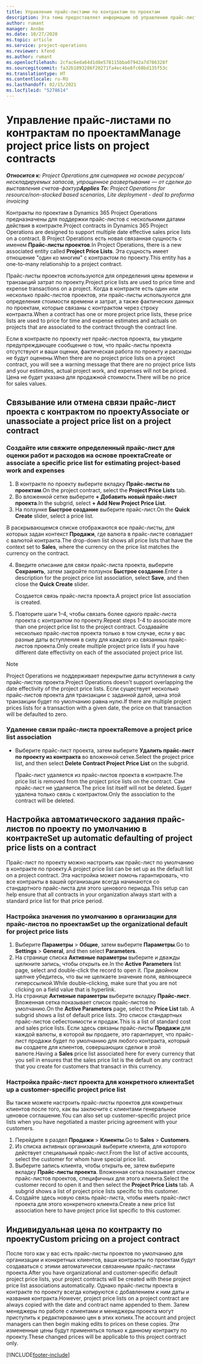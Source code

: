 ```yaml
---
title: Управление прайс-листами по контрактам по проектам
description: Эта тема предоставляет информацию об управлении прайс-листами проектов в контрактах по проектам.
author: rumant
manager: Annbe
ms.date: 10/27/2020
ms.topic: article
ms.service: project-operations
ms.reviewer: kfend
ms.author: rumant
ms.openlocfilehash: 2cfac6eda64d1d8e578115bba07942a7d786328f
ms.sourcegitcommit: fa32b1893286f20271fa4ec4be8fc68bd135f53c
ms.translationtype: HT
ms.contentlocale: ru-RU
ms.lasthandoff: 02/15/2021
ms.locfileid: "5278614"
---
```

# <a name="manage-project-price-lists-on-project-contracts"></a><span data-ttu-id="8825a-103">Управление прайс-листами по контрактам по проектам</span><span class="sxs-lookup"><span data-stu-id="8825a-103">Manage project price lists on project contracts</span></span>

<span data-ttu-id="8825a-104">_**Относится к:** Project Operations для сценариев на основе ресурсов/нескладируемых запасов, упрощенное развертывание — от сделки до выставления счетов-фактур_</span><span class="sxs-lookup"><span data-stu-id="8825a-104">_**Applies To:** Project Operations for resource/non-stocked based scenarios, Lite deployment - deal to proforma invoicing_</span></span>

<span data-ttu-id="8825a-105">Контракты по проектам в Dynamics 365 Project Operations предназначены для поддержки прайс-листов с несколькими датами действия в контракте.</span><span class="sxs-lookup"><span data-stu-id="8825a-105">Project contracts in Dynamics 365 Project Operations are designed to support multiple date effective sales price lists on a contract.</span></span> <span data-ttu-id="8825a-106">В Project Operations есть новая связанная сущность с именем **Прайс-листы проектов**.</span><span class="sxs-lookup"><span data-stu-id="8825a-106">In Project Operations, there is a new associated entity called **Project Price Lists**.</span></span> <span data-ttu-id="8825a-107">Эта сущность имеет отношение "один ко многим" с контрактом по проекту.</span><span class="sxs-lookup"><span data-stu-id="8825a-107">This entity has a one-to-many relationship to a project contract.</span></span>

<span data-ttu-id="8825a-108">Прайс-листы проектов используются для определения цены времени и транзакций затрат по проекту.</span><span class="sxs-lookup"><span data-stu-id="8825a-108">Project price lists are used to price time and expense transactions on a project.</span></span> <span data-ttu-id="8825a-109">Когда в контракте есть один или несколько прайс-листов проектов, эти прайс-листы используются для определения стоимости времени и затрат, а также фактических данных по проектам, которые связаны с контрактом через строку контракта.</span><span class="sxs-lookup"><span data-stu-id="8825a-109">When a contract has one or more project price lists, these price lists are used to price for time and expense estimates and actuals on projects that are associated to the contract through the contract line.</span></span>

<span data-ttu-id="8825a-110">Если в контракте по проекту нет прайс-листов проекта, вы увидите предупреждающее сообщение о том, что прайс-листы проекта отсутствуют и ваши оценки, фактическая работа по проекту и расходы не будут оценены.</span><span class="sxs-lookup"><span data-stu-id="8825a-110">When there are no project price lists on a project contract, you will see a warning message that there are no project price lists and your estimates, actual project work, and expenses will not be priced.</span></span> <span data-ttu-id="8825a-111">Цена не будет указана для продажной стоимости.</span><span class="sxs-lookup"><span data-stu-id="8825a-111">There will be no price for sales values.</span></span>

## <a name="associate-or-unassociate-a-project-price-list-on-a-project-contract"></a><span data-ttu-id="8825a-112">Связывание или отмена связи прайс-лист проекта с контрактом по проекту</span><span class="sxs-lookup"><span data-stu-id="8825a-112">Associate or unassociate a project price list on a project contract</span></span>

### <a name="create-or-associate-a-specific-price-list-for-estimating-project-based-work-and-expenses"></a><span data-ttu-id="8825a-113">Создайте или свяжите определенный прайс-лист для оценки работ и расходов на основе проекта</span><span class="sxs-lookup"><span data-stu-id="8825a-113">Create or associate a specific price list for estimating project-based work and expenses</span></span>

1. <span data-ttu-id="8825a-114">В контракте по проекту выберите вкладку **Прайс-листы по проектам**.</span><span class="sxs-lookup"><span data-stu-id="8825a-114">On the project contract, select the **Project Price Lists** tab.</span></span>
2. <span data-ttu-id="8825a-115">Во вложенной сетке выберите **+ Добавить новый прайс-лист проекта**.</span><span class="sxs-lookup"><span data-stu-id="8825a-115">In the subgrid, select **+ Add New Project Price List**.</span></span>
3. <span data-ttu-id="8825a-116">На ползунке **Быстрое создание** выберите прайс-лист.</span><span class="sxs-lookup"><span data-stu-id="8825a-116">On the **Quick Create** slider, select a price list.</span></span> 

  <span data-ttu-id="8825a-117">В раскрывающемся списке отображаются все прайс-листы, для которых задан контекст **Продажи**, где валюта в прайс-листе совпадает с валютой контракта.</span><span class="sxs-lookup"><span data-stu-id="8825a-117">The drop-down list shows all price lists that have the context set to **Sales**, where the currency on the price list matches the currency on the contract.</span></span>
  
4. <span data-ttu-id="8825a-118">Введите описание для связи прайс-листа проекта, выберите **Сохранить**, затем закройте ползунок **Быстрое создание**.</span><span class="sxs-lookup"><span data-stu-id="8825a-118">Enter a description for the project price list association, select **Save**, and then close the **Quick Create** slider.</span></span>

   <span data-ttu-id="8825a-119">Создается связь прайс-листа проекта.</span><span class="sxs-lookup"><span data-stu-id="8825a-119">A project price list association is created.</span></span>
   
5. <span data-ttu-id="8825a-120">Повторите шаги 1–4, чтобы связать более одного прайс-листа проекта с контрактом по проекту.</span><span class="sxs-lookup"><span data-stu-id="8825a-120">Repeat steps 1-4 to associate more than one project price list to the project contract.</span></span> <span data-ttu-id="8825a-121">Создавайте несколько прайс-листов проекта только в том случае, если у вас разные даты вступления в силу для каждого из связанных прайс-листов проекта.</span><span class="sxs-lookup"><span data-stu-id="8825a-121">Only create multiple project price lists if you have different date effectivity on each of the associated project price list.</span></span>

> [!NOTE]
> <span data-ttu-id="8825a-122">Project Operations не поддерживает перекрытие даты вступления в силу прайс-листов проекта.</span><span class="sxs-lookup"><span data-stu-id="8825a-122">Project Operations doesn't support overlapping the date effectivity of the project price lists.</span></span> <span data-ttu-id="8825a-123">Если существует несколько прайс-листов проекта для транзакции с заданной датой, цена этой транзакции будет по умолчанию равна нулю.</span><span class="sxs-lookup"><span data-stu-id="8825a-123">If there are multiple project prices lists for a transaction with a given date, the price on that transaction will be defaulted to zero.</span></span>

### <a name="remove-a-project-price-list-association"></a><span data-ttu-id="8825a-124">Удаление связи прайс-листа проекта</span><span class="sxs-lookup"><span data-stu-id="8825a-124">Remove a project price list association</span></span>

- <span data-ttu-id="8825a-125">Выберите прайс-лист проекта, затем выберите **Удалить прайс-лист по проекту из контракта** во вложенной сетке.</span><span class="sxs-lookup"><span data-stu-id="8825a-125">Select the project price list, and then select **Delete Contract Project Price List** on the subgrid.</span></span> 

  <span data-ttu-id="8825a-126">Прайс-лист удаляется из прайс-листов проекта в контракте.</span><span class="sxs-lookup"><span data-stu-id="8825a-126">The price list is removed from the project price lists on the contract.</span></span> <span data-ttu-id="8825a-127">Сам прайс-лист не удаляется.</span><span class="sxs-lookup"><span data-stu-id="8825a-127">The price list itself will not be deleted.</span></span> <span data-ttu-id="8825a-128">Будет удалена только связь с контрактом.</span><span class="sxs-lookup"><span data-stu-id="8825a-128">Only the association to the contract will be deleted.</span></span>

## <a name="set-up-automatic-defaulting-of-project-price-lists-on-a-contract"></a><span data-ttu-id="8825a-129">Настройка автоматического задания прайс-листов по проекту по умолчанию в контракте</span><span class="sxs-lookup"><span data-stu-id="8825a-129">Set up automatic defaulting of project price lists on a contract</span></span>

<span data-ttu-id="8825a-130">Прайс-лист по проекту можно настроить как прайс-лист по умолчанию в контракте по проекту.</span><span class="sxs-lookup"><span data-stu-id="8825a-130">A project price list can be set up as the default list on a project contract.</span></span> <span data-ttu-id="8825a-131">Эта настройка может помочь гарантировать, что все контракты в вашей организации всегда начинаются со стандартного прайс-листа для этого ценового периода.</span><span class="sxs-lookup"><span data-stu-id="8825a-131">This setup can help ensure that all contracts in your organization always start with a standard price list for that price period.</span></span>

### <a name="set-up-the-organizational-default-for-project-price-lists"></a><span data-ttu-id="8825a-132">Настройка значения по умолчанию в организации для прайс-листов по проектам</span><span class="sxs-lookup"><span data-stu-id="8825a-132">Set up the organizational default for project price lists</span></span>

1. <span data-ttu-id="8825a-133">Выберите **Параметры** > **Общие**, затем выберите **Параметры**.</span><span class="sxs-lookup"><span data-stu-id="8825a-133">Go to **Settings** > **General**, and then select **Parameters**.</span></span>
2. <span data-ttu-id="8825a-134">На странице списка **Активные параметры** выберите и дважды щелкните запись, чтобы открыть ее.</span><span class="sxs-lookup"><span data-stu-id="8825a-134">In the **Active Parameters** list page, select and double-click the record to open it.</span></span> <span data-ttu-id="8825a-135">При двойном щелчке убедитесь, что вы не щелкаете значение поля, являющееся гиперссылкой.</span><span class="sxs-lookup"><span data-stu-id="8825a-135">While double–clicking, make sure that you are not clicking on a field value that is hyperlink.</span></span> 
3. <span data-ttu-id="8825a-136">На странице **Активные параметры** выберите вкладку **Прайс-лист**. Вложенная сетка показывает список прайс-листов по умолчанию.</span><span class="sxs-lookup"><span data-stu-id="8825a-136">On the **Active Parameters** page, select the **Price List** tab. A subgrid shows a list of default price lists.</span></span> <span data-ttu-id="8825a-137">Это список стандартных прайс-листов себестоимости и продаж.</span><span class="sxs-lookup"><span data-stu-id="8825a-137">This is a list of standard cost and sales price lists.</span></span> <span data-ttu-id="8825a-138">Если здесь связаны прайс-листы **Продажи** для каждой валюты, в которой вы продаете, это гарантирует, что прайс-лист продажи будет по умолчанию для любого контракта, который вы создаете для клиентов, совершающих сделки в этой валюте.</span><span class="sxs-lookup"><span data-stu-id="8825a-138">Having a **Sales** price list associated here for every currency that you sell in ensures that the sales price list is the default on any contract that you create for customers that transact in this currency.</span></span>

### <a name="set-up-a-customer-specific-project-price-list"></a><span data-ttu-id="8825a-139">Настройка прайс-лист проекта для конкретного клиента</span><span class="sxs-lookup"><span data-stu-id="8825a-139">Set up a customer-specific project price list</span></span>

<span data-ttu-id="8825a-140">Вы также можете настроить прайс-листы проектов для конкретных клиентов после того, как вы заключите с клиентами генеральное ценовое соглашение.</span><span class="sxs-lookup"><span data-stu-id="8825a-140">You can also set up customer–specific project price lists when you have negotiated a master pricing agreement with your customers.</span></span>

1. <span data-ttu-id="8825a-141">Перейдите в раздел **Продажи** > **Клиенты**.</span><span class="sxs-lookup"><span data-stu-id="8825a-141">Go to **Sales** > **Customers**.</span></span>
2. <span data-ttu-id="8825a-142">Из списка активных организаций выберите клиента, для которого действует специальный прайс-лист.</span><span class="sxs-lookup"><span data-stu-id="8825a-142">From the list of active accounts, select the customer for whom have special price list.</span></span>
3. <span data-ttu-id="8825a-143">Выберите запись клиента, чтобы открыть ее, затем выберите вкладку **Прайс-листы проекта**. Вложенная сетка показывает список прайс-листов проектов, специфичных для этого клиента.</span><span class="sxs-lookup"><span data-stu-id="8825a-143">Select the customer record to open it and then select the **Project Price Lists** tab. A subgrid shows a list of project price lists specific to this customer.</span></span> 
4. <span data-ttu-id="8825a-144">Создайте здесь новую связь прайс-листа, чтобы иметь прайс-лист проекта для этого конкретного клиента.</span><span class="sxs-lookup"><span data-stu-id="8825a-144">Create a new price list association here to have project price list specific to this customer.</span></span>

## <a name="custom-pricing-on-a-project-contract"></a><span data-ttu-id="8825a-145">Индивидуальная цена по контракту по проекту</span><span class="sxs-lookup"><span data-stu-id="8825a-145">Custom pricing on a project contract</span></span>

<span data-ttu-id="8825a-146">После того как у вас есть прайс-листы проектов по умолчанию для организации и конкретных клиентов, ваши контракты по проектам будут создаваться с этими автоматически связанными прайс-листами проекта.</span><span class="sxs-lookup"><span data-stu-id="8825a-146">After you have organizational and customer-specific default project price lists, your project contracts will be created with these project price list associations automatically.</span></span> <span data-ttu-id="8825a-147">Однако прайс-листы проекта в контракте по проекту всегда копируются с добавлением к ним даты и названия контракта.</span><span class="sxs-lookup"><span data-stu-id="8825a-147">However, project price lists on a project contract are always copied with the date and contract name appended to them.</span></span> <span data-ttu-id="8825a-148">Затем менеджеры по работе с клиентами и менеджеры проекта могут приступить к редактированию цен в этих копиях.</span><span class="sxs-lookup"><span data-stu-id="8825a-148">The account and project managers can then begin making edits to prices on these copies.</span></span> <span data-ttu-id="8825a-149">Эти измененные цены будут применяться только к данному контракту по проекту.</span><span class="sxs-lookup"><span data-stu-id="8825a-149">These changed prices will be applicable to this project contract only.</span></span>


[!INCLUDE[footer-include](../includes/footer-banner.md)]